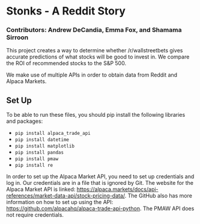 # Stonks - A Reddit Story

### Contributors: Andrew DeCandia, Emma Fox, and Shamama Sirroon

This project creates a way to determine whether /r/wallstreetbets gives accurate predictions of what stocks will be good to invest in. We compare the ROI of recommended stocks to the S&P 500.

We make use of multiple APIs in order to obtain data from Reddit and Alpaca Markets.

## Set Up

To be able to run these files, you should pip install the following libraries and packages:
* `pip install alpaca_trade_api`
* `pip install datetime`
* `pip install matplotlib`
* `pip install pandas`
* `pip install pmaw`
* `pip install re`

In order to set up the Alpaca Market API, you need to set up credentials and log in. Our credentials are in a file that is ignored by Git. The website for the Alpaca Market API is linked: https://alpaca.markets/docs/api-references/market-data-api/stock-pricing-data/. The GitHub also has more information on how to set up using the API: https://github.com/alpacahq/alpaca-trade-api-python. The PMAW API does not require credentials.